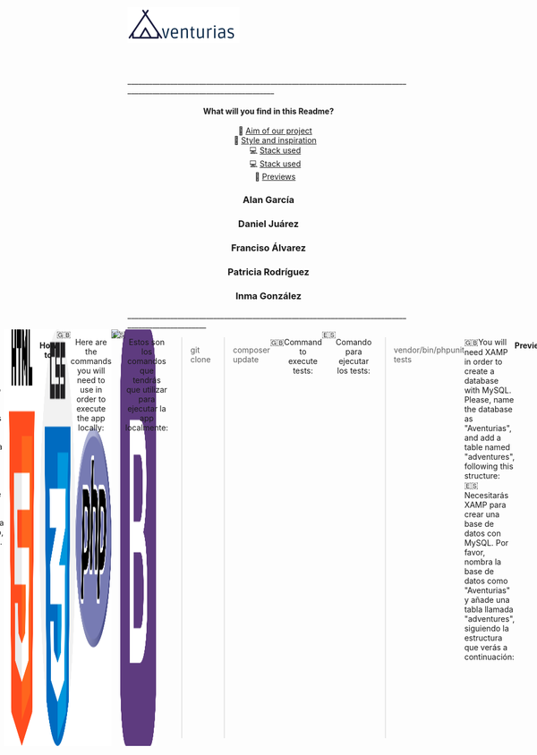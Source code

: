 <header style="display:flex; flex-direction:row;">
<div align="center">
  <img src="Aventurias\public\images\logoAventurias.png">
</div>
</header>

<main>
   _______________________________________________________________________________________________________________________
  <div align="center">
  <h4 align="center">What will you find in this Readme?</h4>
  <ul type="none">
      <li>🎯 <a href="#aim"> Aim of our project</a></li>
      <li>🎨 <a href="#inspiration"> Style and inspiration</a></li>
      <li>💻 <a href="#stack"> Stack used</a></li>
      <li>💻 <a href="#stack"> Stack used</a></li>
      <li>📸 <a href="#previews"> Previews</a></li>
  </ul>
  </div>
  
  <div align="center">
  <h3 align="center">Alan García</h3>
  <h3 align="center">Daniel Juárez</h3>
  <h3 align="center">Franciso Álvarez</h3>
  <h3 align="center">Patricia Rodríguez </h3>
  <h3 align="center">Inma González </h3>
  </div>
____________________________________________________________________________________________________

 <div style="display:flex; justify-content:center;">
  <h4 align="center" id="aim">Aim of our project</h4>
  🇬🇧<p>Aventurias is our first CRUD project using databases. Our project's aim is offering a platform which adventure tourism businesses can use to manage their bookings. Through this platform, users can create appointments, but also modify or cancel the active ones.  </p>
  🇪🇸<p>Aventurias es nuestro primer proyecto CRUD utilizando bases de datos. El objetivo de nuestra aplicación es ofrecer una plataforma que los negocios de turismo activo puedan utilizar para gestionar sus reservas. A través de esta plataforma, los usuarios podrán crear citas, así como modificarlas o cancelar reservas activas. </p>

  
  <h4 align="center" id="inspiration">Style and inspiration</h4>
  🇬🇧<p>Our application styling is based in the Asturian flag, which is yellow and blue coloured <img src="Aventurias\public\images\blueSquare.png"><img src="Aventurias\public\images\yellowSquare.png">. Adventure and active tourism is specially relevant in our region, where it's common to find plenty of choices for leisure time activities, such as hiking, parachuting, kayaking, paintball, speleology, cycling... So we found in that field a good opportunity to offer a solution. </p>
  🇪🇸<p>El color en el diseño de nuestra aplicación está basado en la bandera de Asturias, que es azul y amarilla<img src="Aventurias\public\images\blueSquare.png"><img src="Aventurias\public\images\yellowSquare.png">. La aventura y el turismo activo son especialmente relevantes en nuestra región, donde es común encontrar multitud de estas actividades como opciones de ocio, tales como senderismo, paracaidismo, kayak, paintball, espeleología, ciclismo... Así que encontramos en este campo una buena oportunidad para ofrecer nuestra solución. </p>
  
    
  <h4 align="center" id="stack">Stack used</h4>
  
  🇬🇧<p align="center">This is our first project using PHP vanilla, along with MySql in order to manage databases; it's also the first time we oficially use Bootstrap as a CSS source. We are combining both languages with the basics, HTML and CSS.</p>
  <br>
  🇪🇸<p align="center">Este es nuestro primer proyecto usando PHP vanilla, junto con MySQL para gestionar las bases de datos; también es la primera vez que utilizamos Bootstrap como fuente principal de estilos, combinándola con lo básico, HTML y CSS. </p>
  <br>
  <div align="center" class="logoBox" style="display: flex">
      <img src="Aventurias\public\images\/html-5.png" style="width: 64px">
      <img src="Aventurias\public\images\/css.png" style="width: 64px">
      <img src="Aventurias\public\images\/php.png" style="width: 64px">
      <img src="https://pngimg.com/uploads/mysql/mysql_PNG22.png" style="width: 64px">
      <img src="Aventurias\public\images\/bootstrap.png" style="width: 64px">
  </div>
  
  <h4 align="center" id="howTo">How to</h4>
  🇬🇧<p align="center">Here are the commands you will need to use in order to execute the app locally:</p>
  🇪🇸<p align="center">Estos son los comandos que tendrás que utilizar para ejecutar la app localmente:</p>
   
   > git clone
   
   > composer update
  
 🇬🇧<p align="center">Command to execute tests:</p>
 🇪🇸<p align="center">Comando para ejecutar los tests:</p>
   
   > vendor/bin/phpunit tests
   
   
   🇬🇧You will need XAMP in order to create a database with MySQL. Please, name the database as "Aventurias", and add a table named "adventures", following this structure: 
   🇪🇸Necesitarás XAMP para crear una base de datos con MySQL. Por favor, nombra la base de datos como "Aventurias" y añade una tabla llamada "adventures", siguiendo la estructura que verás a continuación:
   
   <table>
     <thead>
       <td>id</td>
       <td>name</td>
       <td>phone</td>
       <td>email</td>              
       <td>people</td>
       <td>adventure</td>
       <td>info</td>
       <td>date_time</td>
     </thead>
       <td>1</td>
       <td>Maripili Pérez </td>
       <td>+34666666666</td>
       <td>maripili@mail.net</td>              
       <td>2</td>
       <td>Surf</td>
       <td>No sabemos nadar</td>
       <td>06/08/2022</td>
   </table>
   
  <h4 align="center" id="previews">Previews</h4>
         <img align="center" src="Aventurias\public\images\preview1.png" style="width:200px; height: auto">
         <img align="center" src="Aventurias\public\images\preview2.png" style="width:200px; height: auto">
         <img align="center" src="Aventurias\public\images\preview-desktop.png" style="width:400px; height: auto">

 </div>

</main>
